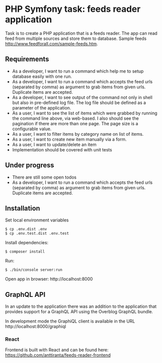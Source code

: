 # PHP Symfony task: feeds reader application

Task is to create a PHP application that is a feeds reader. The app can read feed from multiple sources and store them to database. Sample feeds http://www.feedforall.com/sample-feeds.htm.

## Requirements

- As a developer, I want to run a command which help me to setup database easily with one run. 
- As a developer, I want to run a command which accepts the feed urls (separated by comma) as argument to grab items from given urls. Duplicate items are accepted. 
- As a developer, I want to see output of the command not only in shell but also in pre-defined log file. The log file should be defined as a parameter of the application. 
- As a user, I want to see the list of items which were grabbed by running the command line above, via web-based. I also should see the pagination if there are more than one page. The page size is a configurable value. 
- As a user, I want to filter items by category name on list of items. 
- As a user, I want to create new item manually via a form. 
- As a user, I want to update/delete an item
- Implementation should be covered with unit tests

## Under progress

- There are still some open todos
- As a developer, I want to run a command which accepts the feed urls (separated by comma) as argument to grab items from given urls. Duplicate items are accepted. 

## Installation

Set local environment variables

```
$ cp .env.dist .env
$ cp .env.test.dist .env.test
```

Install dependencies:

```
$ composer install
```

Run:

```
$ ./bin/console server:run
```

Open app in browser: http://localhost:8000

## GraphQL API

In an update to the application there was an addition to the application that provides support for a GraphQL API using the Overblog GraphQL bundle. 

In development mode the GraphiQL client is available in the URL http://localhost:8000/graphiql

### React

Frontend is built with React and can be found here: https://github.com/anttiranta/feeds-reader-frontend
